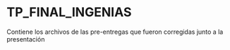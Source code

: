 # TP_FINAL_INGENIAS
Contiene los archivos de las pre-entregas que fueron corregidas junto a la presentación
